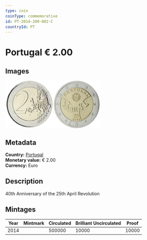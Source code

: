 ```yaml
---
type: coin
coinType: commemorative
id: PT-2014-200-002-C
countryId: PT
---
```


# Portugal € 2.00

## Images

<img src="../../Images/common-2007-200.webp" height="150" alt="Front image"><img src="Images/PT-2014-200-002.webp" height="150" alt="Back image">

## Metadata

**Country:** [Portugal](../../Countries/Portugal/index.md)\
**Monetary value:** € 2.00\
**Currency:** Euro

## Description

40th Anniversary of the 25th April Revolution

## Mintages

| Year | Mintmark | Circulated | Brilliant Uncirculated | Proof |
| ---- | -------- | ---------- | ---------------------- | ----- |
| 2014 |          | 500000     | 10000                  | 10000 |
